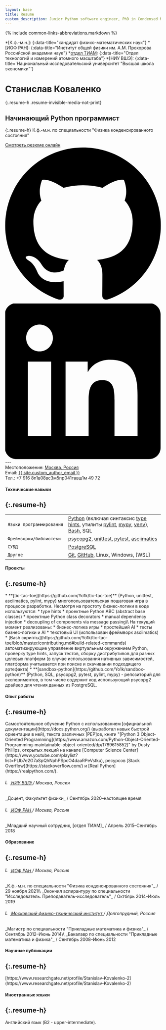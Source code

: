 ```yaml
---
layout: base
title: Resume
custom_description: Junior Python software engineer, PhD in Condensed Matter Physics.
---
```

{% include common-links-abbreviations.markdown %}

[отдел ТИАМ]: <http://tmas-gpi.ru/index.php>

*[К.ф.-м.н.]:
{:data-title="кандидат физико-математических наук"}
*[ИОФ РАН]:
{:data-title="Институт общей физики им. А.М. Прохорова Российской академии наук"}
*[отдел ТИАМ]:
{:data-title="Отдел технологий и измерений атомного масштаба"}
*[НИУ ВШЭ]:
{:data-title='Национальный исследовательский университет &quot;Высшая школа экономики&quot;'}

# Станислав Коваленко
{:.resume-h .resume-invisible-media-not-print}
## Начинающий Python программист
{:.resume-h}
К.ф.-м.н. по специальности "Физика конденсированного состояния"
<div class="resume-external-links resume-invisible-media-not-print">
  <a href="{% link resume.markdown %}">Смотреть резюме онлайн</a><br>
  <a class="button" href="{{ site.custom_github }}" title="GitHub">
    <svg class="svg-button" viewBox="0 0 1024 1024" height="1024" width="1024" xmlns="http://www.w3.org/2000/svg"><path d="M512 0C229.25 0 0 229.25 0 512c0 226.25 146.688 418.125 350.156 485.812 25.594 4.688 34.938-11.125 34.938-24.625 0-12.188-0.469-52.562-0.719-95.312C242 908.812 211.906 817.5 211.906 817.5c-23.312-59.125-56.844-74.875-56.844-74.875-46.531-31.75 3.53-31.125 3.53-31.125 51.406 3.562 78.47 52.75 78.47 52.75 45.688 78.25 119.875 55.625 149 42.5 4.654-33 17.904-55.625 32.5-68.375C304.906 725.438 185.344 681.5 185.344 485.312c0-55.938 19.969-101.562 52.656-137.406-5.219-13-22.844-65.094 5.062-135.562 0 0 42.938-13.75 140.812 52.5 40.812-11.406 84.594-17.031 128.125-17.219 43.5 0.188 87.312 5.875 128.188 17.281 97.688-66.312 140.688-52.5 140.688-52.5 28 70.531 10.375 122.562 5.125 135.5 32.812 35.844 52.625 81.469 52.625 137.406 0 196.688-119.75 240-233.812 252.688 18.438 15.875 34.75 47 34.75 94.75 0 68.438-0.688 123.625-0.688 140.5 0 13.625 9.312 29.562 35.25 24.562C877.438 930 1024 738.125 1024 512 1024 229.25 794.75 0 512 0z"></path></svg>
  </a>
  <a class="button" href="{{ site.custom_linkedin }}" title="LinkedIn">
    <svg class="svg-button" style="fill-rule:evenodd;clip-rule:evenodd;stroke-linejoin:round;stroke-miterlimit:2;" version="1.1" viewBox="0 0 512 512" xmlns="http://www.w3.org/2000/svg"><path d="M473.305,-1.353c20.88,0 37.885,16.533 37.885,36.926l0,438.251c0,20.393 -17.005,36.954 -37.885,36.954l-436.459,0c-20.839,0 -37.773,-16.561 -37.773,-36.954l0,-438.251c0,-20.393 16.934,-36.926 37.773,-36.926l436.459,0Zm-37.829,436.389l0,-134.034c0,-65.822 -14.212,-116.427 -91.12,-116.427c-36.955,0 -61.739,20.263 -71.867,39.476l-1.04,0l0,-33.411l-72.811,0l0,244.396l75.866,0l0,-120.878c0,-31.883 6.031,-62.773 45.554,-62.773c38.981,0 39.468,36.461 39.468,64.802l0,118.849l75.95,0Zm-284.489,-244.396l-76.034,0l0,244.396l76.034,0l0,-244.396Zm-37.997,-121.489c-24.395,0 -44.066,19.735 -44.066,44.047c0,24.318 19.671,44.052 44.066,44.052c24.299,0 44.026,-19.734 44.026,-44.052c0,-24.312 -19.727,-44.047 -44.026,-44.047Z" style="fill-rule:nonzero;"></path></svg>
  </a>
</div>
---
<div class="resume-contact-info">
  Местоположение: <a href="https://www.google.com/maps/place/Moscow/@55.5768883,36.2619141,8z/data=!3m1!4b1!4m5!3m4!1s0x46b54afc73d4b0c9:0x3d44d6cc5757cf4c!8m2!3d55.7564863!4d37.6171875">Москва, Россия</a>
  <br>
  <div class="resume-invisible-media-not-print">
    Email: <a href="mailto:{{ site.custom_author_email }}">{{ site.custom_author_email }}</a><br>
  </div>
  <div class="resume-invisible-media-not-print">
    Тел.: +7 916 8<span class="resume-invisible">п1в0</span>8<span class="resume-invisible">вс3м</span>5<span class="resume-invisible">пр041тавш1м</span> 49 72
  </div>
  <p></p>
</div>

#### Технические навыки
{:.resume-h}
---

<table class="resume-table">
  <tbody>
    <tr class="resume-table-no-background">
      <td><code>Языки&nbsp;программирования</code></td>
      <td>
        <a href="https://www.python.org/">Python</a>
        (включая синтаксис
        <a href="https://docs.python.org/3/library/typing.html">type hints</a>,
        утилиты
        <a href="https://pylint.pycqa.org/en/latest/">pylint</a>,
        <a href="http://mypy-lang.org/">mypy</a>,
        <a href="https://docs.python.org/3/library/venv.html">venv</a>),
        <a href="https://www.gnu.org/software/bash/">Bash</a>,
        <span markdown="1">SQL</span>
      </td>
    </tr>
    <tr class="resume-table-no-background">
      <td><code>Фреймворки/библиотеки</code></td>
      <td>
        <a href="https://www.psycopg.org/docs/index.html">psycopg2</a>,
        <a href="https://docs.python.org/3.9/library/unittest.html?highlight=unittest#module-unittest">unittest</a>,
        <a href="https://docs.pytest.org">pytest</a>,
        <a href="https://asciimatics.readthedocs.io/en/stable/">asciimatics</a>
      </td>
    </tr>
    <tr class="resume-table-no-background">
      <td><code>СУБД</code></td>
      <td>
        <a href="https://www.postgresql.org/">PostgreSQL</a>
      </td>
    </tr>
    <tr class="resume-table-no-background">
      <td><code>Другое</code></td>
      <td>
        <a href="https://git-scm.com/">Git</a>,
        <a href="https://github.com/Yo1k">GitHub</a>,
        Linux, Windows,
        <span markdown="1">[WSL]</span>
      </td>
    </tr>
  </tbody>
</table>

#### Проекты
{:.resume-h}
---

<div class="resume-experience" markdown="1">
* **[tic-tac-toe](https://github.com/Yo1k/tic-tac-toe)** 
  (Python, unittest, asciimatics, pylint, mypy) многопользовательская пошаговая игра в процессе разработки.
  Несмотря на простоту бизнес-логики в коде используются:
  * type hints
  * проектные Python ABC (abstract base classes)
  * проектные Python class decorators
  * manual dependency injection
  * decoupling of components via message passing\\
  На текущий момент реализованы:
  * бизнес-логика игры
  * простейший AI
  * тесты бизнес-логики и AI
  * текстовый UI (использован фреймворк asciimatics)
  * [Bash скрипты](https://github.com/Yo1k/tic-tac-toe/blob/master/contributing.md#build-related-commands) 
  автоматизирующие управление виртуальным окружением Python, проверку type hints, запуск тестов, сборку 
  дистрибутивов для разных целевых платформ (в случае использования нативных зависимостей, платформа
  учитывается при поиске и скачивании подходящего артефакта)
* **[sandbox-python](https://github.com/Yo1k/sandbox-python)**
  (Python, SQL, psycopg2, pytest, pylint, mypy) - репозиторий для экспериментов, в том числе содержит
  код использующий psycopg2 драйвер для чтения данных из PostgreSQL.
</div>

#### Опыт работы
{:.resume-h}
---

<div class="resume-experience" markdown="1">
  Самостоятельное обучение Python с использованием [официальной документации](https://docs.python.org/)
  (выработал навык быстрой ориентации в ней), текста различных [PEP]ов,
  книги "[Python 3 Object-Oriented Programming](https://www.amazon.com/Python-Object-Oriented-Programming-maintainable-object-oriented/dp/1789615852)" by Dusty Phillips, 
  открытых лекций на канале [Computer Science Center](https://www.youtube.com/playlist?list=PLlb7e2G7aSpQhNphPSpcO4daaRPeVstku),
  ресурсов [Stack Overflow](https://stackoverflow.com/) и [Real Python](https://realpython.com/).
</div>

<h6 class="resume-h">
  <a href="https://www.hse.ru/" title="НИУ ВШЭ">
    <img src="{% link /assets/img/resume/hse-logo.png %}" alt="Logo" style="width: auto; height: 1.1em;">
    <span markdown="1">НИУ ВШЭ</span>
  </a>
  / <span class="resume-insignificant resume-normal-font-weight">Москва, Россия</span>
</h6>
_Доцент, Факультет физики_ / <span class="resume-insignificant">Сентябрь 2020&ndash;настоящее время</span>

<h6 class="resume-h">
  <a href="https://www.gpi.ru" title="ИОФ РАН">
    <img src="{% link /assets/img/resume/gpi-logo.png %}" alt="Logo" style="width: auto; height: 1.1em;">
    <span markdown="1">ИОФ РАН</span>
  </a>
  / <span class="resume-insignificant resume-normal-font-weight">Москва, Россия</span>
</h6>
_Младший научный сотрудник, [отдел ТИАМ]_ / <span class="resume-insignificant">Апрель 2015&ndash;Сентябрь 2018</span>

#### Образование
{:.resume-h}
---

<h6 class="resume-h">
  <a href="https://www.gpi.ru" title="ИОФ РАН">
    <img src="{% link /assets/img/resume/gpi-logo.png %}" alt="Logo" style="width: auto; height: 1.1em;">
    <span markdown="1">ИОФ РАН</span>
  </a>
  / <span class="resume-insignificant resume-normal-font-weight">Москва, Россия</span>
</h6>
_К.ф.-м.н. по специальности "Физика конденсированного состояния"_ / <span class="resume-insignificant">29 ноября 2021</span>\\
_Окончил аспирантуру по специальности "Исследователь. Преподаватель-исследователь"_ / <span class="resume-insignificant">Октбярь 2014&ndash;Июль 2019</span>

<h6 class="resume-h">
  <a href="https://mipt.ru/" title="МФТИ">
    <img src="{% link /assets/img/resume/mipt-logo-ru.png %}" alt="Logo" style="width: auto; height: 1.1em;">
    Московский физико-технический институт
  </a>
  / <span class="resume-insignificant resume-normal-font-weight">Долгопрудный, Россия</span>
</h6>
_Магистр по специальности "Прикладные математика и физика"_ / <span class="resume-insignificant">Сентябрь 2012&ndash;Июнь 2014</span>\\
_Бакалавр по специальности "Прикладные математика и физика"_ / <span class="resume-insignificant">Сентябрь 2008&ndash;Июнь 2012</span>

#### Научные публикации
{:.resume-h}
---

<div class="resume-experience" markdown="1">
  [https://www.researchgate.net/profile/Stanislav-Kovalenko-2](https://www.researchgate.net/profile/Stanislav-Kovalenko-2)
</div>

#### Иностранные языки
{:.resume-h}
---

<div class="resume-experience" markdown="1">
  Английский язык (B2 - upper-intermediate).
</div>
